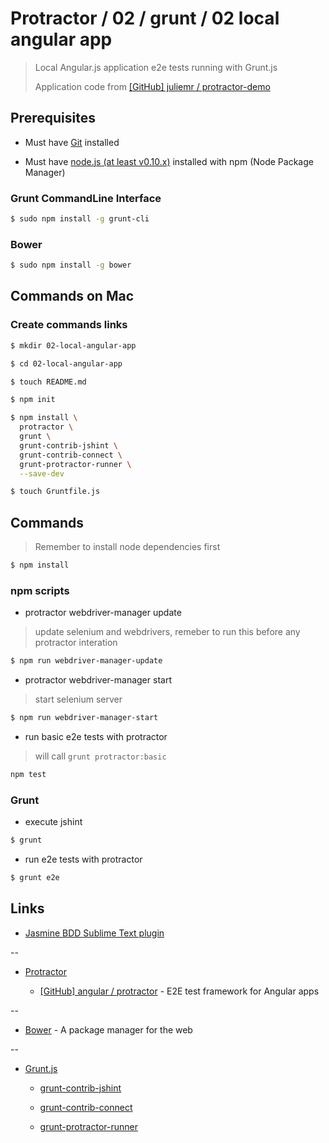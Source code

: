 # Protractor / 02 / grunt / 02 local angular app

> Local Angular.js application e2e tests running with Grunt.js
>
> Application code from [[GitHub] juliemr / protractor-demo](https://github.com/juliemr/protractor-demo)
>

## Prerequisites

* Must have [Git](http://git-scm.com/) installed

* Must have [node.js (at least v0.10.x)](http://nodejs.org/) installed with npm (Node Package Manager)

### Grunt CommandLine Interface

```bash
$ sudo npm install -g grunt-cli
```

### Bower

```bash
$ sudo npm install -g bower
```


## Commands on Mac

### Create commands links

```bash
$ mkdir 02-local-angular-app

$ cd 02-local-angular-app

$ touch README.md

$ npm init

$ npm install \
  protractor \
  grunt \
  grunt-contrib-jshint \
  grunt-contrib-connect \
  grunt-protractor-runner \
  --save-dev

$ touch Gruntfile.js
```

## Commands

> Remember to install node dependencies first

```bash
$ npm install
```

### npm scripts

* protractor webdriver-manager update

> update selenium and webdrivers, remeber to run this before any protractor interation

```bash
$ npm run webdriver-manager-update
```

* protractor webdriver-manager start

> start selenium server

```bash
$ npm run webdriver-manager-start
```

* run basic e2e tests with protractor

> will call `grunt protractor:basic`

```bash
npm test
```

### Grunt

* execute jshint

```bash
$ grunt
```

* run e2e tests with protractor

```bash
$ grunt e2e
```


## Links

* [Jasmine BDD Sublime Text plugin](https://sublime.wbond.net/packages/Jasmine%20BDD)

--

* [Protractor](https://angular.github.io/protractor/)

  * [[GitHub] angular / protractor](https://github.com/angular/protractor) - E2E test framework for Angular apps

--

* [Bower](http://bower.io/) - A package manager for the web

--

* [Grunt.js](http://gruntjs.com/)

  * [grunt-contrib-jshint](https://github.com/gruntjs/grunt-contrib-jshint)

  * [grunt-contrib-connect](https://github.com/gruntjs/grunt-contrib-connect)

  * [grunt-protractor-runner](https://github.com/teerapap/grunt-protractor-runner)

